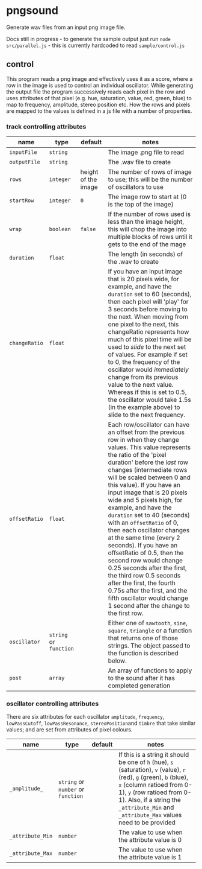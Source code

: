 # pngsound

Generate wav files from an input png image file.

Docs still in progress - to generate the sample output just run `node src/parallel.js` - this is currently hardcoded to read `sample/control.js`

## control

This program reads a png image and effectively uses it as a score, where a row in the image is used to control an individual oscillator. While generating the output file the program successively reads each pixel in the row and uses attributes of that pixel (e.g. hue, saturation, value, red, green, blue) to map to frequency, amplitude, stereo position etc.  How the rows and pixels are mapped to the values is defined in a js file with a number of properties.

### track controlling attributes

| name | type | default | notes |
| ---- | ---- | ------- | ----- |
| `inputFile` | `string` || The image .png file to read |
| `outputFile` | `string` || The .wav file to create |
| `rows` | `integer` | height of the image | The number of rows of image to use; this will be the number of oscillators to use |
| `startRow` | `integer` | `0` | The image row to start at (0 is the top of the image) |
| `wrap` | `boolean` | `false` | If the number of rows used is less than the image height, this will chop the image into multiple blocks of rows until it gets to the end of the mage |
| `duration` | `float` || The length (in seconds) of the .wav to create |
| `changeRatio` | `float` || If you have an input image that is 20 pixels wide, for example, and have the `duration` set to 60 (seconds), then each pixel will 'play' for 3 seconds before moving to the next. When moving from one pixel to the next, this changeRatio represents how much of this pixel time will be used to _slide_ to the next set of values. For example if set to 0, the frequency of the oscillator would _immediately_ change from its previous value to the next value. Whereas if this is set to 0.5, the oscillator would take 1.5s (in the example above) to slide to the next frequency.
| `offsetRatio` | `float` || Each row/oscillator can have an offset from the previous row in when they change values. This value represents the ratio of the 'pixel duration' before the _last_ row changes (intermediate rows will be scaled between 0 and this value). If you have an input image that is 20 pixels wide and 5 pixels high, for example, and have the `duration` set to 40 (seconds) with an `offsetRatio` of 0, then each oscillator changes at the same time (every 2 seconds). If you have an offsetRatio of 0.5, then the second row would change 0.25 seconds after the first, the third row 0.5 seconds after the first, the fourth 0.75s after the first, and the fifth oscillator would change 1 second after the change to the first row. |
| `oscillator` | `string` or `function` || Either one of `sawtooth`, `sine`, `square`, `triangle` or a function that returns one of those strings. The object passed to the function is described below. |
| `post` | `array` || An array of functions to apply to the sound after it has completed generation |

### oscillator controlling attributes

There are six attributes for each oscillator `amplitude`, `frequency`, `lowPassCutoff`, `lowPassResonance`, `stereoPosition`and `timbre` that take similar values; and are set from attributes of pixel colours.

| name | type | default | notes |
| ---- | ---- | ------- | ----- |
| `_amplitude_` | `string` or `number` or `function` || If this is a string it should be one of `h` (hue), `s` (saturation), `v` (value), `r` (red), `g` (green), `b` (blue), `x` (column ratioed from 0-1), `y` (row ratioed from 0-1). Also, if a string the `_attribute_Min` and `_attribute_Max` values need to be provided|
| `_attribute_Min` | `number` || The value to use when the attribute value is 0 |
| `_attribute_Max` | `number` || The value to use when the attribute value is 1 |
